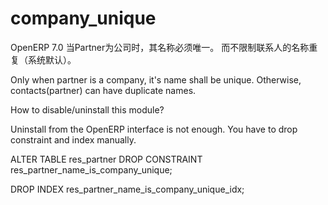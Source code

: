 company_unique
==============

OpenERP 7.0 当Partner为公司时，其名称必须唯一。 而不限制联系人的名称重复（系统默认）。

Only when partner is a company, it's name shall be unique. Otherwise, contacts(partner) can have duplicate names.



How to disable/uninstall this module?

Uninstall from the OpenERP interface is not enough.
You have to drop constraint and index manually.

ALTER TABLE res_partner DROP CONSTRAINT res_partner_name_is_company_unique;

DROP INDEX res_partner_name_is_company_unique_idx;
